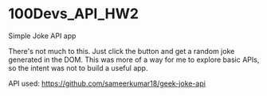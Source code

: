 # 100Devs_API_HW2
Simple Joke API app

There's not much to this.  Just click the button and get a random joke generated in the DOM.  This was more of a way for me to explore basic APIs, so the intent was not to build a useful app. 

API used: https://github.com/sameerkumar18/geek-joke-api
